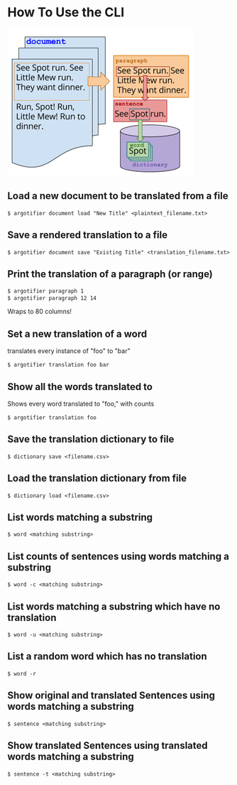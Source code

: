How To Use the CLI
===================

![Argotifier Models diagram here](https://raw.githubusercontent.com/monkeywidget/argotifier/201608-refactor/man/Argotifier_Models.png "Argotifier Models")


Load a new document to be translated from a file
------------------------------------------------

    $ argotifier document load "New Title" <plaintext_filename.txt>


Save a rendered translation to a file
-------------------------------------

    $ argotifier document save "Existing Title" <translation_filename.txt>


Print the translation of a paragraph (or range)
-----------------------------------------------

    $ argotifier paragraph 1
    $ argotifier paragraph 12 14

Wraps to 80 columns!

Set a new translation of a word
-------------------------------

translates every instance of "foo" to "bar"

    $ argotifier translation foo bar

Show all the words translated to
--------------------------------

Shows every word translated to "foo," with counts

    $ argotifier translation foo


Save the translation dictionary to file
---------------------------------------

    $ dictionary save <filename.csv>

Load the translation dictionary from file
-----------------------------------------

    $ dictionary load <filename.csv>

List words matching a substring
-------------------------------

    $ word <matching substring>

List counts of sentences using words matching a substring
---------------------------------------------------------

    $ word -c <matching substring>


List words matching a substring which have no translation
---------------------------------------------------------

    $ word -u <matching substring>


List a random word which has no translation
---------------------------------------------------------

    $ word -r


Show original and translated Sentences using words matching a substring
----------------------------------------------------------------------

    $ sentence <matching substring>


Show translated Sentences using translated words matching a substring
---------------------------------------------------------------------

    $ sentence -t <matching substring>
